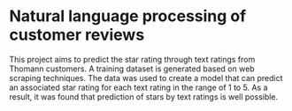 # Natural language processing of customer reviews

This project aims to predict the star rating through text ratings from Thomann customers. A training dataset is generated based on web scraping techniques. The data was used to create a model that can predict an associated star rating for each text rating in the range of 1 to 5. As a result, it was found that prediction of stars by text ratings is well possible.

